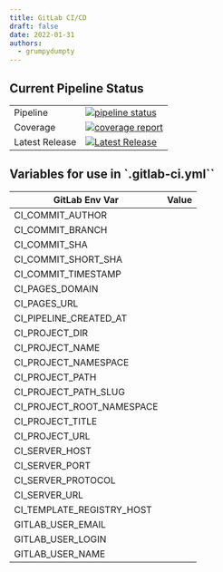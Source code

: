 ```yaml
---
title: GitLab CI/CD
draft: false
date: 2022-01-31
authors:
  - grumpydumpty
---
```


## Current Pipeline Status

|                |                                                                                                                                                                          |
|----------------|--------------------------------------------------------------------------------------------------------------------------------------------------------------------------|
| Pipeline       | [![pipeline status](https://gitlab.eng.vmware.com/sydney/containers/packerplus/badges/main/pipeline.svg)](https://gitlab.eng.vmware.com/sydney/containers/packerplus/-/commits/main) |
| Coverage       | [![coverage report](https://gitlab.eng.vmware.com/sydney/containers/packerplus/badges/main/coverage.svg)](https://gitlab.eng.vmware.com/sydney/containers/packerplus/-/commits/main) |
| Latest Release | [![Latest Release](https://gitlab.eng.vmware.com/sydney/containers/packerplus/-/badges/release.svg)](https://gitlab.eng.vmware.com/sydney/containers/packerplus/-/releases)          |

## Variables for use in `.gitlab-ci.yml``

| GitLab Env Var            | Value |
|---------------------------|-------|
| CI_COMMIT_AUTHOR          |       |
| CI_COMMIT_BRANCH          |       |
| CI_COMMIT_SHA             |       |
| CI_COMMIT_SHORT_SHA       |       |
| CI_COMMIT_TIMESTAMP       |       |
| CI_PAGES_DOMAIN           |       |
| CI_PAGES_URL              |       |
| CI_PIPELINE_CREATED_AT    |       |
| CI_PROJECT_DIR            |       |
| CI_PROJECT_NAME           |       |
| CI_PROJECT_NAMESPACE      |       |
| CI_PROJECT_PATH           |       |
| CI_PROJECT_PATH_SLUG      |       |
| CI_PROJECT_ROOT_NAMESPACE |       |
| CI_PROJECT_TITLE          |       |
| CI_PROJECT_URL            |       |
| CI_SERVER_HOST            |       |
| CI_SERVER_PORT            |       |
| CI_SERVER_PROTOCOL        |       |
| CI_SERVER_URL             |       |
| CI_TEMPLATE_REGISTRY_HOST |       |
| GITLAB_USER_EMAIL         |       |
| GITLAB_USER_LOGIN         |       |
| GITLAB_USER_NAME          |       |
